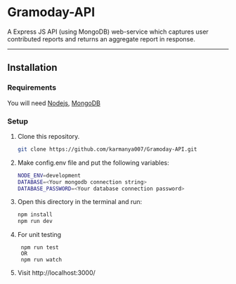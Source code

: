 # Gramoday-API

A Express JS API (using MongoDB) web-service which captures user contributed reports and returns an aggregate report in response.

---

## Installation

### Requirements

You will need [Nodejs](https://nodejs.org/en/), [MongoDB](https://www.mongodb.com/)

### Setup

1. Clone this repository.

   ```sh
   git clone https://github.com/karmanya007/Gramoday-API.git
   ```

2. Make config.env file and put the following variables:

   ```sh
   NODE_ENV=development
   DATABASE=<Your mongodb connection string>
   DATABASE_PASSWORD=<Your database connection password>
   ```

3. Open this directory in the terminal and run:

   ```sh
   npm install
   npm run dev
   ```

4. For unit testing

   ```
    npm run test
    OR
    npm run watch
   ```

5. Visit http://localhost:3000/
